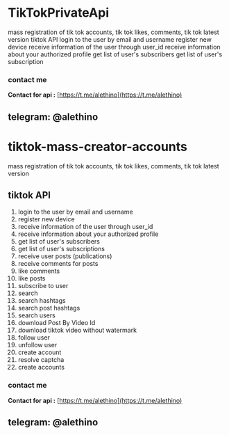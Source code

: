 # TikTokPrivateApi
mass registration of tik tok accounts, tik tok likes, comments, tik tok latest version  tiktok API  login to the user by email and username register new device receive information of the user through user_id receive information about your authorized profile get list of user's subscribers get list of user's subscription

### contact me
**Contact for api :** [https://t.me/alethino](https://t.me/alethino)
## telegram: @alethino


# tiktok-mass-creator-accounts
mass registration of tik tok accounts, tik tok likes, comments, tik tok latest version

## tiktok API
1. login to the user by email and username
2. register new device
3. receive information of the user through user_id
4. receive information about your authorized profile
5. get list of user's subscribers
6. get list of user's subscriptions
7. receive user posts (publications)
8. receive comments for posts
9. like comments
10. like posts
11. subscribe to user
12. search
13. search hashtags
14. search post hashtags
15. search users
16. download Post By Video Id
17. download tiktok video without watermark
18. follow user
19. unfollow user
20. create account
21. resolve captcha
22. create accounts


### contact me
**Contact for api :** [https://t.me/alethino](https://t.me/alethino)
## telegram: @alethino
